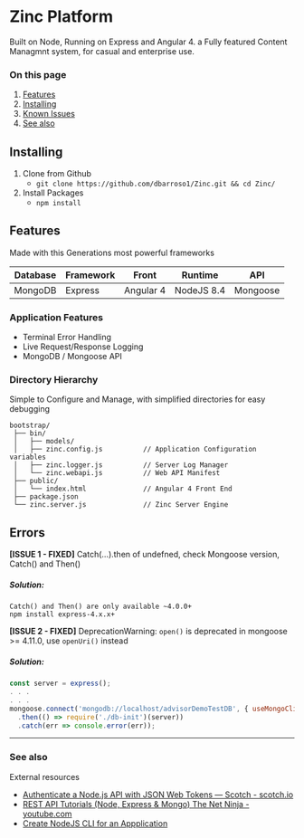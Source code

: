 # Zinc Platform
 Built on Node, Running on Express and Angular 4. a Fully featured Content Managmnt system, for casual and enterprise use.
 
### On this page

1. [Features](#features)
1. [Installing](#installation)
1. [Known Issues](#errors)
1. [See also](#see-also)

## <a id="installation">Installing</a>

1. Clone from Github 
   * `git clone https://github.com/dbarroso1/Zinc.git && cd Zinc/`
2. Install Packages 
   * ` npm install `


## <a id="features">Features</a>
Made with this Generations most powerful frameworks

 Database | Framework | Front | Runtime | API
 --- | --- | --- | --- | ---
 MongoDB | Express | Angular 4 | NodeJS 8.4 | Mongoose


### Application Features
* Terminal Error Handling
* Live Request/Response Logging
* MongoDB / Mongoose API

### Directory Hierarchy 
Simple to Configure and Manage, with simplified directories for easy debugging
```
bootstrap/
 ├── bin/
 │   ├── models/
 │   ├── zinc.config.js          // Application Configuration variables
 │   ├── zinc.logger.js          // Server Log Manager
 │   └── zinc.webapi.js          // Web API Manifest
 ├── public/ 
 │   └── index.html              // Angular 4 Front End
 ├── package.json
 └── zinc.server.js              // Zinc Server Engine
```
## <a id="errors">Errors</a>
**[ISSUE 1 - FIXED]** Catch(...).then of undefned, check Mongoose version, Catch() and Then() 
##### Solution: 
``` 
Catch() and Then() are only available ~4.0.0+ 
npm install express-4.x.x+
```


**[ISSUE 2 - FIXED]** DeprecationWarning: `open()` is deprecated in mongoose >= 4.11.0, use `openUri()` instead 
##### Solution:
  ``` javascript          
const server = express();
. . . 
. . . 
 mongoose.connect('mongodb://localhost/advisorDemoTestDB', { useMongoClient: true }) // <=== HERE
    .then(() => require('./db-init')(server))
    .catch(err => console.error(err));
```
<hr>

### <a id="see-also">See also</a>

External resources

* [Authenticate a Node.js API with JSON Web Tokens &#8213; Scotch - scotch.io](https://scotch.io/tutorials/authenticate-a-node-js-api-with-json-web-tokens)
* [REST API Tutorials (Node, Express & Mongo) The Net Ninja - youtube.com](https://www.youtube.com/watch?v=BRdcRFvuqsE&list=PL4cUxeGkcC9jBcybHMTIia56aV21o2cZ8)
* [Create NodeJS CLI for an Appplication](https://www.sitepoint.com/javascript-command-line-interface-cli-node-js/)
